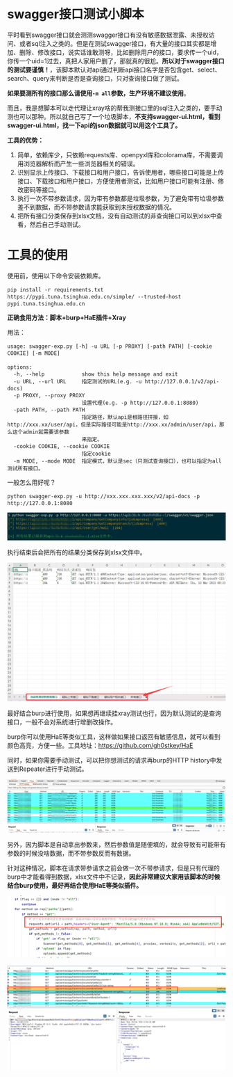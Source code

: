 # swagger接口测试小脚本

平时看到swagger接口就会测测swagger接口有没有敏感数据泄露、未授权访问、或者sql注入之类的。但是在测试swagger接口，有大量的接口其实都是增加、删除、修改接口，说实话谁敢测呀，比如删除用户的接口，要求传一个uid，你传一个uid=1过去，真把人家用户删了，那就真的很尬。**所以对于swagger接口的测试要谨慎！**，该脚本默认对api通过判断api接口名字是否包含get、select、search、query来判断是否是查询接口，只对查询接口做了测试。

**如果要测所有的接口那么请使用`-m all`参数，生产环境不建议使用**。

而且，我是想脚本可以走代理让xray啥的帮我测接口里的sql注入之类的，要手动测也可以那种。所以就自己写了一个垃圾脚本，**不支持swagger-ui.html，看到swagger-ui.html，找一下api的json数据就可以用这个工具了。**

**工具的优势：**

1. 简单，依赖库少，只依赖requests库、openpyxl库和colorama库，不需要调用浏览器解析而产生一些浏览器相关的错误。
2. 识别显示上传接口、下载接口和用户接口，告诉使用者，哪些接口可能是上传接口、下载接口和用户接口，方便使用者测试，比如用户接口可能有注册、修改密码等接口。
3. 执行一次不带参数请求，因为带有参数都是垃圾参数，为了避免带有垃圾参数差不到数据，而不带参数请求能获取到未授权数据的情况。
4. 把所有接口分类保存到xlsx文档，没有自动测试的非查询接口可以到xlsx中查看，然后自己手动测试。

# 工具的使用

使用前，使用以下命令安装依赖库。

```
pip install -r requirements.txt https://pypi.tuna.tsinghua.edu.cn/simple/ --trusted-host pypi.tuna.tsinghua.edu.cn
```

**正确食用方法：脚本+burp+HaE插件+Xray**

用法：

```
usage: swagger-exp.py [-h] -u URL [-p PROXY] [-path PATH] [-cookie COOKIE] [-m MODE]

options:
  -h, --help            show this help message and exit
  -u URL, --url URL     指定测试的URL(e.g. -u http://127.0.0.1/v2/api-docs)
  -p PROXY, --proxy PROXY
                        设置代理(e.g. -p http://127.0.0.1:8080)
  -path PATH, --path PATH
                        指定路径，默认api是根路径拼接，如http://xxx.xx/user/api，但是实际路径可能是http://xxx.xx/admin/user/api，那么这个admin就需要该参数
                        来指定。
  -cookie COOKIE, --cookie COOKIE
                        指定cookie
  -m MODE, --mode MODE  指定模式，默认是sec（只测试查询接口），也可以指定为all测试所有接口。
```

一般怎么用好呢？

```
python swagger-exp.py -u http://xxx.xxx.xxx.xxx/v2/api-docs -p http://127.0.0.1:8080
```

![1741853330292](images/1741853330292.png)

执行结束后会把所有的结果分类保存到xlsx文件中。

![1741853413323](images/1741853413323.png)

最好结合burp进行使用，如果想再继续挂xray测试也行，因为默认测试的是查询接口，一般不会对系统进行增删改操作。

burp你可以使用HaE等类似工具，这样做如果接口返回有敏感信息，就可以看到颜色高亮，方便一些。工具地址：https://github.com/gh0stkey/HaE

同时，如果你需要手动测试，可以把你想测试的请求再burp的HTTP history中发送到Repeater进行手动测试。

![1680165825426](images/1680165825426.png)

另外，因为脚本是自动拿出参数来，然后参数值是随便填的，就会导致有可能带有参数的时候没啥数据，而不带参数反而有数据。

针对这种情况，脚本在请求带参请求之前会做一次不带参请求，但是只有代理的burp中才能看得到数据，xlsx文件中不记录，**因此非常建议大家用该脚本的时候结合burp使用，最好再结合使用HaE等类似插件。**

![1709130165464](images/1709130165464.png)

![1709125065119](images/1709125065119.png)


